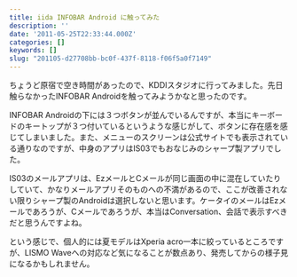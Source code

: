 ```yaml
---
title: iida INFOBAR Android に触ってみた
description: ''
date: '2011-05-25T22:33:44.000Z'
categories: []
keywords: []
slug: "201105-d27708bb-bc0f-437f-8118-f06f5a0f7149"
---
```

ちょうど原宿で空き時間があったので、KDDIスタジオに行ってみました。先日触らなかったINFOBAR Androidを触ってみようかなと思ったのです。

INFOBAR Androidの下には３つボタンが並んでいるんですが、本当にキーボードのキートップが３つ付いているというような感じがして、ボタンに存在感を感じてしまいました。また、メニューのスクリーンは公式サイトでも表示されている通りなのですが、中身のアプリはIS03でもおなじみのシャープ製アプリでした。

IS03のメールアプリは、EzメールとCメールが同じ画面の中に混在していたりしていて、かなりメールアプリそのものへの不満があるので、ここが改善されない限りシャープ製のAndroidは選択しないと思います。ケータイのメールはEzメールであろうが、Cメールであろうが、本当はConversation、会話で表示すべきだと思うんですよね。

という感じで、個人的には夏モデルはXperia acro一本に絞っているところですが、LISMO Waveへの対応など気になることが数点あり、発売してからの様子見になるかもしれません。